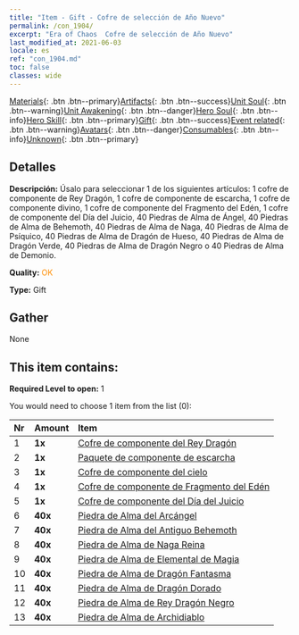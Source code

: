 ```yaml
---
title: "Item - Gift - Cofre de selección de Año Nuevo"
permalink: /con_1904/
excerpt: "Era of Chaos  Cofre de selección de Año Nuevo"
last_modified_at: 2021-06-03
locale: es
ref: "con_1904.md"
toc: false
classes: wide
---
```

 [Materials](/ItemsES/){: .btn .btn--primary}[Artifacts](/ItemsES/Artifacts/){: .btn .btn--success}[Unit Soul](/ItemsES/UnitSoul/){: .btn .btn--warning}[Unit Awakening](/ItemsES/UnitAwakening/){: .btn .btn--danger}[Hero Soul](/ItemsES/HeroSoul/){: .btn .btn--info}[Hero Skill](/ItemsES/HeroSkill/){: .btn .btn--primary}[Gift](/ItemsES/Gift/){: .btn .btn--success}[Event related](/ItemsES/Events/){: .btn .btn--warning}[Avatars](/ItemsES/Avatars/){: .btn .btn--danger}[Consumables](/ItemsES/Consumables/){: .btn .btn--info}[Unknown](/ItemsES/Unknown/){: .btn .btn--primary}

## Detalles
 **Descripción:** Úsalo para seleccionar 1 de los siguientes artículos: 1 cofre de componente de Rey Dragón, 1 cofre de componente de escarcha, 1 cofre de componente divino, 1 cofre de componente del Fragmento del Edén, 1 cofre de componente del Día del Juicio, 40 Piedras de Alma de Ángel, 40 Piedras de Alma de Behemoth, 40 Piedras de Alma de Naga, 40 Piedras de Alma de Psíquico, 40 Piedras de Alma de Dragón de Hueso, 40 Piedras de Alma de Dragón Verde, 40 Piedras de Alma de Dragón Negro o 40 Piedras de Alma de Demonio.

 **Quality:** <span style="color: #FF8C00">OK</span>

 **Type:** Gift

## Gather

  None

## This item contains:

 **Required Level to open:** 1

 You would need to choose 1 item from the list (0):

  | Nr | Amount |     Item    |
  |:---|:-------|:------------|
  | 1 |  **1x** | [Cofre de componente del Rey Dragón](/ItemsES/con_1348/) |  | 
  | 2 |  **1x** | [Paquete de componente de escarcha](/ItemsES/con_1352/) |  | 
  | 3 |  **1x** | [Cofre de componente del cielo](/ItemsES/con_1354/) |  | 
  | 4 |  **1x** | [Cofre de componente de Fragmento del Edén](/ItemsES/con_1864/) |  | 
  | 5 |  **1x** | [Cofre de componente del Día del Juicio](/ItemsES/con_1360/) |  | 
  | 6 |  **40x** | [Piedra de Alma del Arcángel](/ItemsES/unt_288/) |  | 
  | 7 |  **40x** | [Piedra de Alma del Antiguo Behemoth](/ItemsES/unt_311/) |  | 
  | 8 |  **40x** | [Piedra de Alma de Naga Reina](/ItemsES/unt_325/) |  | 
  | 9 |  **40x** | [Piedra de Alma de Elemental de Magia](/ItemsES/unt_347/) |  | 
  | 10 |  **40x** | [Piedra de Alma de Dragón Fantasma](/ItemsES/unt_303/) |  | 
  | 11 |  **40x** | [Piedra de Alma de Dragón Dorado](/ItemsES/unt_295/) |  | 
  | 12 |  **40x** | [Piedra de Alma de Rey Dragón Negro](/ItemsES/unt_334/) |  | 
  | 13 |  **40x** | [Piedra de Alma de Archidiablo](/ItemsES/unt_318/) |  | 
